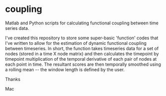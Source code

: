 coupling
========

Matlab and Python scripts for calculating functional coupling between time series data.


I've created this repository to store some super-basic 'function' codes that I've written to allow for the estimation of dynamic functional coupling between timeseries. In short, the function takes timeseries data for a set of nodes (stored in a time X node matrix) and then calculates the timepoint by timepoint multiplication of the temporal derivative of each pair of nodes at each point in time. The resultant scores are then temporally smoothed using a rolling mean -- the window length is defined by the user.


Thanks

Mac


